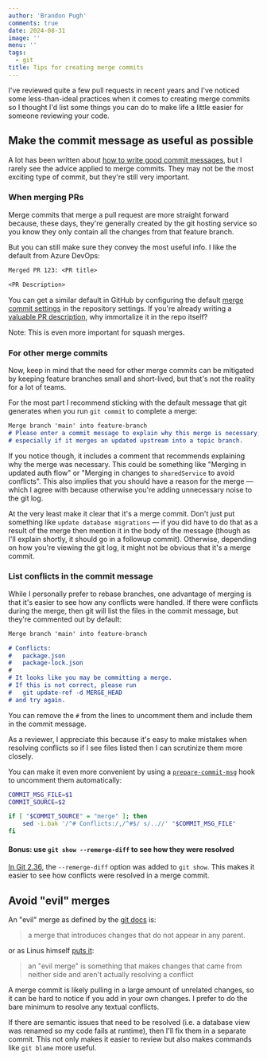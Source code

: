 ```yaml
---
author: 'Brandon Pugh'
comments: true
date: 2024-08-31
image: ''
menu: ''
tags:
  - git
title: Tips for creating merge commits
---
```


I've reviewed quite a few pull requests in recent years and I've noticed some less-than-ideal practices when it comes to creating merge commits so I thought I'd list some things you can do to make life a little easier for someone reviewing your code.

## Make the commit message as useful as possible

A lot has been written about [how to write good commit messages](https://cbea.ms/git-commit/), but I rarely see the advice applied to merge commits.
They may not be the most exciting type of commit, but they're still very important.

### When merging PRs

Merge commits that merge a pull request are more straight forward because, these days, they're generally created by the git hosting service so you know they only contain all the changes from that feature branch.

But you can still make sure they convey the most useful info.
I like the default from Azure DevOps:

```txt
Merged PR 123: <PR title>

<PR Description>
```

You can get a similar default in GitHub by configuring the default [merge commit settings](https://docs.github.com/en/repositories/configuring-branches-and-merges-in-your-repository/configuring-pull-request-merges/configuring-commit-merging-for-pull-requests) in the repository settings.
If you're already writing a [valuable PR description](https://www.pullrequest.com/blog/writing-a-great-pull-request-description/), why immortalize it in the repo itself?

Note: This is even more important for squash merges.

### For other merge commits

Now, keep in mind that the need for other merge commits can be mitigated by keeping feature branches small and short-lived, but that's not the reality for a lot of teams.
<!-- While the need for other merge commits can be mitigated by keeping feature branches small and short-lived, this isn't always the reality for many teams. -->

For the most part I recommend sticking with the default message that git generates when you run `git commit` to complete a merge:

```md
Merge branch 'main' into feature-branch
# Please enter a commit message to explain why this merge is necessary,
# especially if it merges an updated upstream into a topic branch.
```

If you notice though, it includes a comment that recommends explaining why the merge was necessary.
This could be something like "Merging in updated auth flow" or "Merging in changes to `sharedService` to avoid conflicts".
This also implies that you should have a reason for the merge — which I agree with because otherwise you're adding unnecessary noise to the git log.

At the very least make it clear that it's a merge commit.
Don't just put something like `update database migrations` — if you did have to do that as a result of the merge then mention it in the body of the message (though as I'll explain shortly, it should go in a followup commit).
Otherwise, depending on how you're viewing the git log, it might not be obvious that it's a merge commit.

### List conflicts in the commit message

While I personally prefer to rebase branches, one advantage of merging is that it's easier to see how any conflicts were handled.
If there were conflicts during the merge, then git will list the files in the commit message, but they're commented out by default:

```md
Merge branch 'main' into feature-branch

# Conflicts:
#	package.json
#	package-lock.json
#
# It looks like you may be committing a merge.
# If this is not correct, please run
#	git update-ref -d MERGE_HEAD
# and try again.
```

You can remove the `#` from the lines to uncomment them and include them in the commit message.

As a reviewer, I appreciate this because it's easy to make mistakes when resolving conflicts so if I see files listed then I can scrutinize them more closely.

You can make it even more convenient by using a [`prepare-commit-msg`](https://git-scm.com/docs/githooks#_prepare_commit_msg) hook to uncomment them automatically:

```bash
COMMIT_MSG_FILE=$1
COMMIT_SOURCE=$2

if [ "$COMMIT_SOURCE" = "merge" ]; then
    sed -i.bak '/^# Conflicts:/,/^#$/ s/..//' "$COMMIT_MSG_FILE"
fi
```

#### Bonus: use `git show --remerge-diff` to see how they were resolved

[In Git 2.36](https://github.blog/2022-04-18-highlights-from-git-2-36/#review-merge-conflict-resolution-with-remerge-diff), the `--remerge-diff` option was added to `git show`.
This makes it easier to see how conflicts were resolved in a merge commit.

## Avoid "evil" merges

An "evil" merge as defined by the [git docs](https://git-scm.com/docs/gitglossary.html#Documentation/gitglossary.txt-aiddefevilmergeaevilmerge) is:

> a merge that introduces changes that do not appear in any parent.

or as Linus himself [puts it](https://www.mail-archive.com/git@vger.kernel.org/msg73938.html):

> an "evil merge" is something that makes changes that came from neither side and aren't actually resolving a conflict

A merge commit is likely pulling in a large amount of unrelated changes, so it can be hard to notice if you add in your own changes.
I prefer to do the bare minimum to resolve any textual conflicts.

If there are semantic issues that need to be resolved (i.e. a database view was renamed so my code fails at runtime), then I'll fix them in a separate commit.
This not only makes it easier to review but also makes commands like `git blame` more useful.
